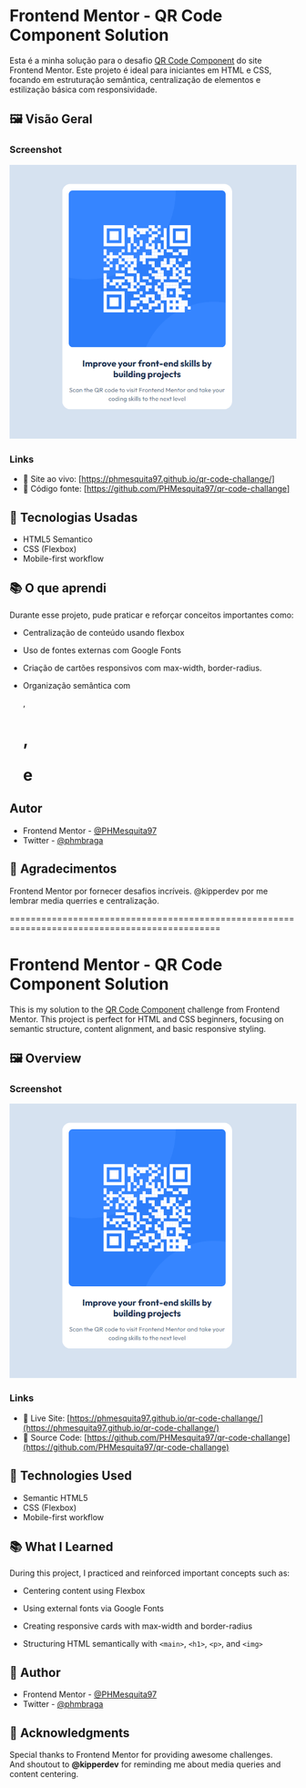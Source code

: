 # Frontend Mentor - QR Code Component Solution

Esta é a minha solução para o desafio [QR Code Component](https://www.frontendmentor.io/challenges/qr-code-component-iux_sIO_H) do site Frontend Mentor. Este projeto é ideal para iniciantes em HTML e CSS, focando em estruturação semântica, centralização de elementos e estilização básica com responsividade.

## 🖼️ Visão Geral

### Screenshot

![Screenshot do Projeto](./images/Screenshot%20qr-code-challenge.png)

### Links

- 🔗 Site ao vivo: [https://phmesquita97.github.io/qr-code-challange/]
- 📁 Código fonte: [https://github.com/PHMesquita97/qr-code-challange]

## 🚀 Tecnologias Usadas

- HTML5 Semantico
- CSS (Flexbox)
- Mobile-first workflow

## 📚 O que aprendi

Durante esse projeto, pude praticar e reforçar conceitos importantes como:

- Centralização de conteúdo usando flexbox

- Uso de fontes externas com Google Fonts

- Criação de cartões responsivos com max-width, border-radius.

- Organização semântica com <main>, <h1>, <p> e <img>

## Autor

- Frontend Mentor - [@PHMesquita97](https://www.frontendmentor.io/profile/PHMesquita97)
- Twitter - [@phmbraga](https://www.twitter.com/phmbraga)


## 🤝 Agradecimentos
Frontend Mentor por fornecer desafios incríveis.
@kipperdev por me lembrar media querries e centralização.

==============================================================================================

# Frontend Mentor - QR Code Component Solution

This is my solution to the [QR Code Component](https://www.frontendmentor.io/challenges/qr-code-component-iux_sIO_H) challenge from Frontend Mentor. This project is perfect for HTML and CSS beginners, focusing on semantic structure, content alignment, and basic responsive styling.

## 🖼️ Overview

### Screenshot

![Project Screenshot](./images/Screenshot%20qr-code-challenge.png)

### Links

- 🔗 Live Site: [https://phmesquita97.github.io/qr-code-challange/](https://phmesquita97.github.io/qr-code-challange/)
- 📁 Source Code: [https://github.com/PHMesquita97/qr-code-challange](https://github.com/PHMesquita97/qr-code-challange)

## 🚀 Technologies Used

- Semantic HTML5
- CSS (Flexbox)
- Mobile-first workflow

## 📚 What I Learned

During this project, I practiced and reinforced important concepts such as:

- Centering content using Flexbox

- Using external fonts via Google Fonts

- Creating responsive cards with max-width and border-radius

- Structuring HTML semantically with `<main>`, `<h1>`, `<p>`, and `<img>`

## 👤 Author

- Frontend Mentor - [@PHMesquita97](https://www.frontendmentor.io/profile/PHMesquita97)
- Twitter - [@phmbraga](https://www.twitter.com/phmbraga)

## 🤝 Acknowledgments

Special thanks to Frontend Mentor for providing awesome challenges.  
And shoutout to **@kipperdev** for reminding me about media queries and content centering.
